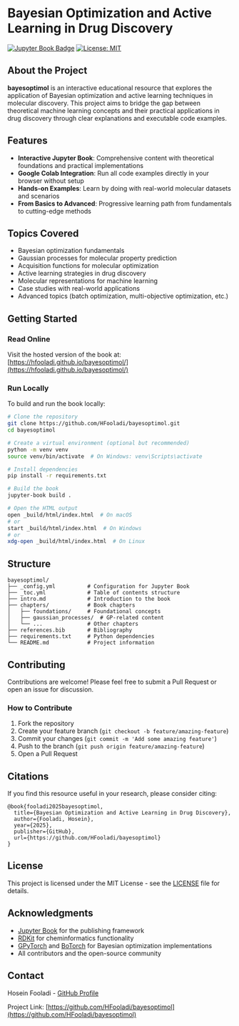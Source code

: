 # Bayesian Optimization and Active Learning in Drug Discovery

[![Jupyter Book Badge](https://jupyterbook.org/badge.svg)](https://hfooladi.github.io/bayesoptimol/)
[![License: MIT](https://img.shields.io/badge/License-MIT-yellow.svg)](https://opensource.org/licenses/MIT)

## About the Project

**bayesoptimol** is an interactive educational resource that explores the application of Bayesian optimization and active learning techniques in molecular discovery. This project aims to bridge the gap between theoretical machine learning concepts and their practical applications in drug discovery through clear explanations and executable code examples.

## Features

- **Interactive Jupyter Book**: Comprehensive content with theoretical foundations and practical implementations
- **Google Colab Integration**: Run all code examples directly in your browser without setup
- **Hands-on Examples**: Learn by doing with real-world molecular datasets and scenarios
- **From Basics to Advanced**: Progressive learning path from fundamentals to cutting-edge methods

## Topics Covered

- Bayesian optimization fundamentals
- Gaussian processes for molecular property prediction
- Acquisition functions for molecular optimization
- Active learning strategies in drug discovery
- Molecular representations for machine learning
- Case studies with real-world applications
- Advanced topics (batch optimization, multi-objective optimization, etc.)

## Getting Started

### Read Online

Visit the hosted version of the book at: [https://hfooladi.github.io/bayesoptimol/](https://hfooladi.github.io/bayesoptimol/)

### Run Locally

To build and run the book locally:

```bash
# Clone the repository
git clone https://github.com/HFooladi/bayesoptimol.git
cd bayesoptimol

# Create a virtual environment (optional but recommended)
python -m venv venv
source venv/bin/activate  # On Windows: venv\Scripts\activate

# Install dependencies
pip install -r requirements.txt

# Build the book
jupyter-book build .

# Open the HTML output
open _build/html/index.html  # On macOS
# or
start _build/html/index.html  # On Windows
# or
xdg-open _build/html/index.html  # On Linux
```

## Structure

```
bayesoptimol/
├── _config.yml          # Configuration for Jupyter Book
├── _toc.yml             # Table of contents structure
├── intro.md             # Introduction to the book
├── chapters/            # Book chapters
│   ├── foundations/     # Foundational concepts
│   ├── gaussian_processes/  # GP-related content
│   └── ...              # Other chapters
├── references.bib       # Bibliography
├── requirements.txt     # Python dependencies
└── README.md            # Project information
```

## Contributing

Contributions are welcome! Please feel free to submit a Pull Request or open an issue for discussion.

### How to Contribute

1. Fork the repository
2. Create your feature branch (`git checkout -b feature/amazing-feature`)
3. Commit your changes (`git commit -m 'Add some amazing feature'`)
4. Push to the branch (`git push origin feature/amazing-feature`)
5. Open a Pull Request

## Citations

If you find this resource useful in your research, please consider citing:

```
@book{fooladi2025bayesoptimol,
  title={Bayesian Optimization and Active Learning in Drug Discovery},
  author={Fooladi, Hosein},
  year={2025},
  publisher={GitHub},
  url={https://github.com/HFooladi/bayesoptimol}
}
```

## License

This project is licensed under the MIT License - see the [LICENSE](LICENSE) file for details.

## Acknowledgments

- [Jupyter Book](https://jupyterbook.org/) for the publishing framework
- [RDKit](https://www.rdkit.org/) for cheminformatics functionality
- [GPyTorch](https://gpytorch.ai/) and [BoTorch](https://botorch.org/) for Bayesian optimization implementations
- All contributors and the open-source community

## Contact

Hosein Fooladi - [GitHub Profile](https://github.com/HFooladi)

Project Link: [https://github.com/HFooladi/bayesoptimol](https://github.com/HFooladi/bayesoptimol)
